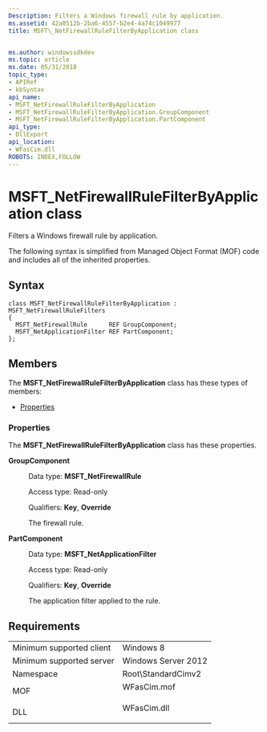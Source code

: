 ```yaml
---
Description: Filters a Windows firewall rule by application.
ms.assetid: 42a0512b-2ba6-4557-b2e4-4a74c1049977
title: MSFT\_NetFirewallRuleFilterByApplication class


ms.author: windowssdkdev
ms.topic: article
ms.date: 05/31/2018
topic_type: 
- APIRef
- kbSyntax
api_name: 
- MSFT_NetFirewallRuleFilterByApplication
- MSFT_NetFirewallRuleFilterByApplication.GroupComponent
- MSFT_NetFirewallRuleFilterByApplication.PartComponent
api_type: 
- DllExport
api_location: 
- WFasCim.dll
ROBOTS: INDEX,FOLLOW
---
```


# MSFT\_NetFirewallRuleFilterByApplication class

Filters a Windows firewall rule by application.

The following syntax is simplified from Managed Object Format (MOF) code and includes all of the inherited properties.

## Syntax

``` syntax
class MSFT_NetFirewallRuleFilterByApplication : MSFT_NetFirewallRuleFilters
{
  MSFT_NetFirewallRule      REF GroupComponent;
  MSFT_NetApplicationFilter REF PartComponent;
};
```

## Members

The **MSFT\_NetFirewallRuleFilterByApplication** class has these types of members:

-   [Properties](#properties)

### Properties

The **MSFT\_NetFirewallRuleFilterByApplication** class has these properties.

<dl> <dt>

**GroupComponent**
</dt> <dd> <dl> <dt>

Data type: **MSFT\_NetFirewallRule**
</dt> <dt>

Access type: Read-only
</dt> <dt>

Qualifiers: **Key**, **Override**
</dt> </dl>

The firewall rule.

</dd> <dt>

**PartComponent**
</dt> <dd> <dl> <dt>

Data type: **MSFT\_NetApplicationFilter**
</dt> <dt>

Access type: Read-only
</dt> <dt>

Qualifiers: **Key**, **Override**
</dt> </dl>

The application filter applied to the rule.

</dd> </dl>

## Requirements



|                                     |                                                                                        |
|-------------------------------------|----------------------------------------------------------------------------------------|
| Minimum supported client<br/> | Windows 8<br/>                                                                   |
| Minimum supported server<br/> | Windows Server 2012<br/>                                                         |
| Namespace<br/>                | Root\\StandardCimv2<br/>                                                         |
| MOF<br/>                      | <dl> <dt>WFasCim.mof</dt> </dl> |
| DLL<br/>                      | <dl> <dt>WFasCim.dll</dt> </dl> |



 

 




